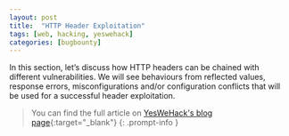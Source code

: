 ```yaml
---
layout: post
title:  "HTTP Header Exploitation"
tags: [web, hacking, yeswehack]
categories: [bugbounty]
---
```


In this section, let’s discuss how HTTP headers can be chained with different vulnerabilities. We will see behaviours from reflected values, response errors, misconfigurations and/or configuration conflicts that will be used for a successful header exploitation.

> You can find the full article on [YesWeHack's blog page](https://www.yeswehack.com/learn-bug-bounty/http-header-exploitation){:target="_blank"}
{: .prompt-info }